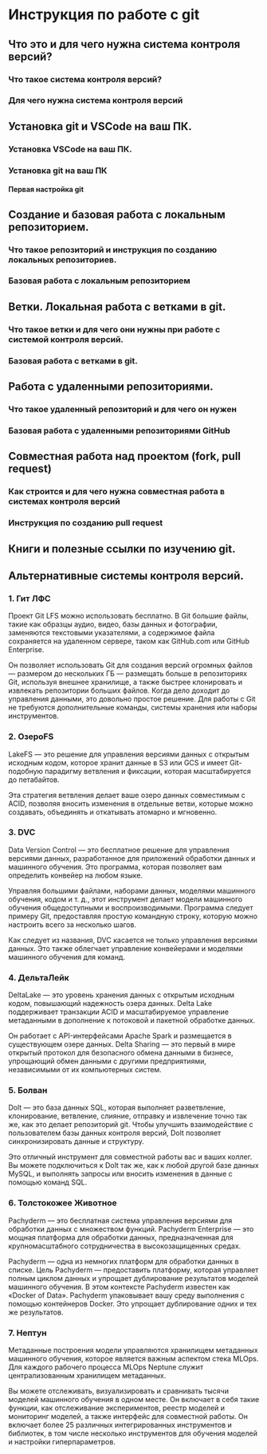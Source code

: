 # Инструкция по работе с git

## Что это и для чего нужна система контроля версий?

### Что такое система контроля версий?

### Для чего нужна система контроля версий

## Установка git и VSCode на ваш ПК.

### Установка VSCode на ваш ПК.

### Установка git на ваш ПК

#### Первая настройка git

## Создание и базовая работа с локальным репозиторием.

### Что такое репозиторий и инструкция по созданию локальных репозиториев.

### Базовая работа с локальным репозиторием

## Ветки. Локальная работа с ветками в git.

### Что такое ветки и для чего они нужны при работе с системой контроля версий.

### Базовая работа с ветками в git.

## Работа с удаленными репозиториями.

### Что такое удаленный репозиторий и для чего он нужен

### Базовая работа с удаленными репозиториями GitHub

## Совместная работа над проектом (fork, pull request)

### Как строится и для чего нужна совместная работа в системах контроля версий

### Инструкция по созданию pull request

## Книги и полезные ссылки по изучению git.

## Альтернативные системы контроля версий.

### 1. Гит ЛФС
Проект Git LFS можно использовать бесплатно. В Git большие файлы, такие как образцы аудио, видео, базы данных и фотографии, заменяются текстовыми указателями, а содержимое файла сохраняется на удаленном сервере, таком как GitHub.com или GitHub Enterprise.

Он позволяет использовать Git для создания версий огромных файлов — размером до нескольких ГБ — размещать больше в репозиториях Git, используя внешнее хранилище, а также быстрее клонировать и извлекать репозитории больших файлов. Когда дело доходит до управления данными, это довольно простое решение. Для работы с Git не требуются дополнительные команды, системы хранения или наборы инструментов.

### 2. ОзероFS
LakeFS — это решение для управления версиями данных с открытым исходным кодом, которое хранит данные в S3 или GCS и имеет Git-подобную парадигму ветвления и фиксации, которая масштабируется до петабайтов.

Эта стратегия ветвления делает ваше озеро данных совместимым с ACID, позволяя вносить изменения в отдельные ветви, которые можно создавать, объединять и откатывать атомарно и мгновенно.

### 3. DVC
Data Version Control — это бесплатное решение для управления версиями данных, разработанное для приложений обработки данных и машинного обучения. Это программа, которая позволяет вам определить конвейер на любом языке.

Управляя большими файлами, наборами данных, моделями машинного обучения, кодом и т. д., этот инструмент делает модели машинного обучения общедоступными и воспроизводимыми. Программа следует примеру Git, предоставляя простую командную строку, которую можно настроить всего за несколько шагов.

Как следует из названия, DVC касается не только управления версиями данных. Это также облегчает управление конвейерами и моделями машинного обучения для команд.

### 4. ДельтаЛейк
DeltaLake — это уровень хранения данных с открытым исходным кодом, повышающий надежность озера данных. Delta Lake поддерживает транзакции ACID и масштабируемое управление метаданными в дополнение к потоковой и пакетной обработке данных.

Он работает с API-интерфейсами Apache Spark и размещается в существующем озере данных. Delta Sharing — это первый в мире открытый протокол для безопасного обмена данными в бизнесе, упрощающий обмен данными с другими предприятиями, независимыми от их компьютерных систем.

### 5. Болван 
Dolt — это база данных SQL, которая выполняет разветвление, клонирование, ветвление, слияние, отправку и извлечение точно так же, как это делает репозиторий git. Чтобы улучшить взаимодействие с пользователем базы данных контроля версий, Dolt позволяет синхронизировать данные и структуру.

Это отличный инструмент для совместной работы вас и ваших коллег. Вы можете подключиться к Dolt так же, как к любой другой базе данных MySQL, и выполнять запросы или вносить изменения в данные с помощью команд SQL.

### 6. Толстокожее Животное
Pachyderm — это бесплатная система управления версиями для обработки данных с множеством функций. Pachyderm Enterprise — это мощная платформа для обработки данных, предназначенная для крупномасштабного сотрудничества в высокозащищенных средах.

Pachyderm — одна из немногих платформ для обработки данных в списке. Цель Pachyderm — предоставить платформу, которая управляет полным циклом данных и упрощает дублирование результатов моделей машинного обучения. В этом контексте Pachyderm известен как «Docker of Data». Pachyderm упаковывает вашу среду выполнения с помощью контейнеров Docker. Это упрощает дублирование одних и тех же результатов.

### 7. Нептун
Метаданные построения модели управляются хранилищем метаданных машинного обучения, которое является важным аспектом стека MLOps. Для каждого рабочего процесса MLOps Neptune служит централизованным хранилищем метаданных.

Вы можете отслеживать, визуализировать и сравнивать тысячи моделей машинного обучения в одном месте. Он включает в себя такие функции, как отслеживание экспериментов, реестр моделей и мониторинг моделей, а также интерфейс для совместной работы. Он включает более 25 различных интегрированных инструментов и библиотек, в том числе несколько инструментов для обучения моделей и настройки гиперпараметров.